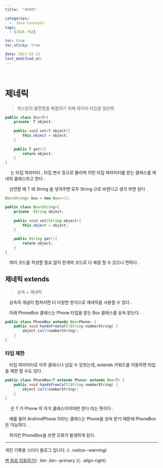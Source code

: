 ```yaml
---
title:  "제네릭" 

categories:
  -  Java Concepts
tags:
  - [JAVA 개념]

toc: true
toc_sticky: true

date: 2021-03-12
last_modified_at: 
---
```



<br>

# 제네릭

> 캐스팅의 불편함을 해결하기 위해 데이터 타입을 일반화

```java
public class Box<T>{
    private  T object;
    
    public void set(T object){
        this.object = object;
    }
    
    public T get(){
        return object;
    }
}
```

　<T> 는 타입 파라미터 , 타입 변수 등으로 불리며 이런 타입 파라미터를 받는 클래스를 제네릭 클래스라고 한다 .

　선언할 때 T 에 String 을 넣어주면 모두 String 으로 바뀐다고 생각 하면 된다 .
```java
Box<String> box = new Box<>();
```

```java
public class Box<String>{
    private  String object;
    
    public void set(String object){
        this.object = object;
    }
    
    public String get(){
        return object;
    }
}
```

　여러 코드를 작성할 필요 없이 한개의 코드로 다 해결 할 수 있으니 편하다 .

## 제네릭 extends

> 상속 + 제네릭

　상속의 개념이 합쳐지면 더 다양한 방식으로 제네릭을 사용할 수 있다 .

　아래 PhoneBox 클래스는 Phone 타입을 받는 Box 클래스를 상속 받는다 .

```java
public class PhoneBox extends Box<Phone> {
    public void handsFreeCall(String numberString) {
        object.call(numberString);
    }
}
```

### 타입 제한

　타입 파라미터로 아무 클래스나 넘길 수 있엇는데, extends 키워드를 이용하면 타입을 제한 할 수도 있다 .

```java
public class PhoneBox<T extends Phone> extends Box<T> {
    public void handsFreeCall(String numberString) {
        object.call(numberString);
    }
}
```

　<T extends Phone> 은 T 가 Phone 의 자식 클래스이어야만 한다 라는 뜻이다 .

　예를 들어 AndriodPhone 이라는 클래스는 Phone을 상속 받기 때문에 PhoneBox<AndriodPhone> 은 가능하다 .

　하지만 PhoneBox<String>을 쓰면 오류가 발생하게 된다 .
<br>

***

개인 기록용 스터디 블로그 입니다.
{: .notice--warning}

[맨 위로 이동하기](#){: .btn .btn--primary }{: .align-right}